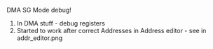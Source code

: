 DMA SG Mode debug! 
1. In DMA stuff - debug registers
2. Started to work after correct Addresses in Address editor - see in addr_editor.png